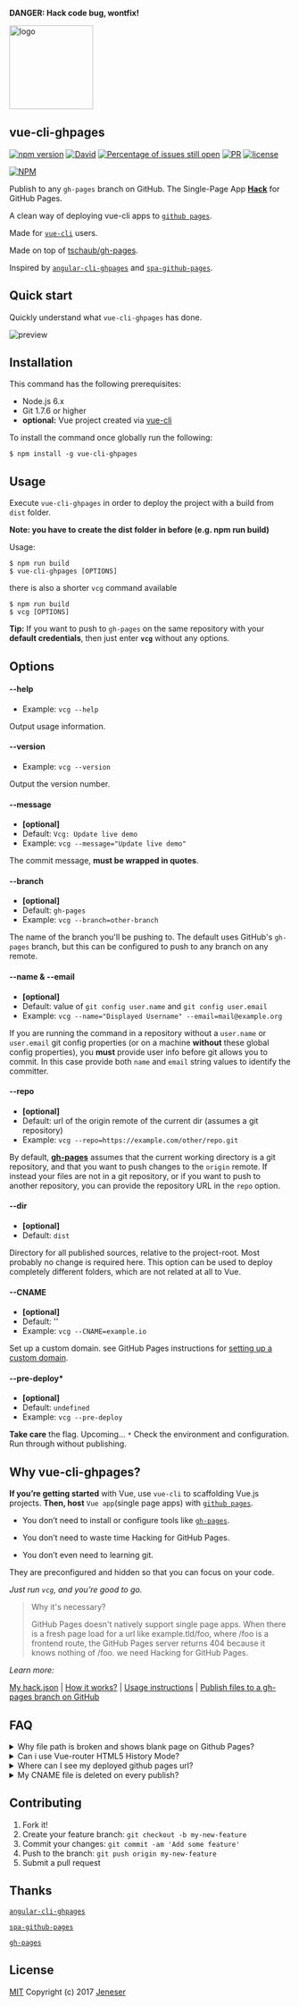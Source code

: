 **DANGER: Hack code bug, wontfix!**

<p>
  <img src="logo.png" alt="logo"  width="150px" height="150px"/>
</p>

## vue-cli-ghpages

[![npm version](https://badge.fury.io/js/vue-cli-ghpages.svg)](https://badge.fury.io/js/vue-cli-ghpages) [![David](https://img.shields.io/david/expressjs/express.svg?style=flat-square)](https://github.com/jeneser/vue-cli-ghpages) [![Percentage of issues still open](http://isitmaintained.com/badge/open/jeneser/vue-cli-ghpages.svg)](http://isitmaintained.com/project/jeneser/vue-cli-ghpages "Percentage of issues still open") [![PR](https://img.shields.io/badge/PR-welcome-brightgreen.svg)](https://github.com/jeneser/vue-cli-ghpages/pulls) [![license](https://img.shields.io/badge/license-MIT-brightgreen.svg)](https://github.com/jeneser)

[![NPM](https://nodei.co/npm/vue-cli-ghpages.png?downloads=true&downloadRank=true&stars=true)](https://nodei.co/npm/vue-cli-ghpages/)

Publish to any `gh-pages` branch on GitHub. The Single-Page App [**Hack**](https://github.com/jeneser/vue-cli-ghpages/tree/master/src/hack) for GitHub Pages.

A clean way of deploying vue-cli apps to [`github pages`](https://pages.github.com/).

Made for [`vue-cli`](https://github.com/vuejs/vue-cli) users.

Made on top of [tschaub/gh-pages](https://github.com/tschaub/gh-pages).

Inspired by [`angular-cli-ghpages`](https://github.com/angular-buch/angular-cli-ghpages) and [`spa-github-pages`](https://github.com/rafrex/spa-github-pages).


## Quick start

Quickly understand what `vue-cli-ghpages` has done.

<p>
  <img src="screenshot.gif" alt="preview"/>
</p>

## Installation

This command has the following prerequisites:

- Node.js 6.x
- Git 1.7.6 or higher
- **optional:** Vue project created via [vue-cli](https://github.com/vuejs/vue-cli)

To install the command once globally run the following:

```
$ npm install -g vue-cli-ghpages
```

## Usage

Execute `vue-cli-ghpages` in order to deploy the project with a build from `dist` folder.

**Note: you have to create the dist folder in before (e.g. npm run build)**

Usage:

```
$ npm run build
$ vue-cli-ghpages [OPTIONS]
```

there is also a shorter `vcg` command available

```
$ npm run build
$ vcg [OPTIONS]
```

**Tip:** If you want to push to `gh-pages` on the same repository with your **default credentials**,  then just enter **`vcg`** without any options.

## Options

#### --help

 * Example: `vcg --help`

Output usage information.

#### --version

 * Example: `vcg --version`

Output the version number.

#### --message

 * **[optional]**
 * Default: `Vcg: Update live demo`
 * Example: `vcg --message="Update live demo"`

The commit message, **must be wrapped in quotes**.

#### --branch

 * **[optional]**
 * Default: `gh-pages`
 * Example: `vcg --branch=other-branch`

The name of the branch you'll be pushing to.
The default uses GitHub's `gh-pages` branch,
but this can be configured to push to any branch on any remote.

#### --name & --email

 * **[optional]**
 * Default: value of `git config user.name` and `git config user.email`
 * Example: `vcg --name="Displayed Username" --email=mail@example.org`

If you are running the command in a repository without a `user.name` or `user.email` git config properties
(or on a machine **without** these global config properties),
you **must** provide user info before git allows you to commit.
In this case provide both `name` and `email` string values to identify the committer.

#### --repo

 * **[optional]**
 * Default: url of the origin remote of the current dir (assumes a git repository)
 * Example: `vcg --repo=https://example.com/other/repo.git`

By default, [**gh-pages**](https://github.com/tschaub/gh-pages) assumes that the current working directory is a git repository,
and that you want to push changes to the `origin` remote.
If instead your files are not in a git repository, or if you want to push to another repository,
you can provide the repository URL in the `repo` option.

#### --dir

 * **[optional]**
 * Default: `dist`

Directory for all published sources, relative to the project-root.
Most probably no change is required here.
This option can be used to deploy completely different folders,
which are not related at all to Vue.

#### --CNAME

 * **[optional]**
 * Default: ''
 * Example: `vcg --CNAME=example.io`

Set up a custom domain.
see GitHub Pages instructions for [setting up a custom domain](https://help.github.com/articles/quick-start-setting-up-a-custom-domain/).

#### --pre-deploy*
 * **[optional]**
 * Default: `undefined`
 * Example: `vcg --pre-deploy`

**Take care** the flag. Upcoming...
`*` Check the environment and configuration. Run through without publishing.

## Why vue-cli-ghpages?

**If you’re getting started** with Vue, use `vue-cli` to scaffolding Vue.js projects. **Then, host** `Vue app`(single page apps) with [`github pages`](https://pages.github.com/).

* You don’t need to install or configure tools like [`gh-pages`](https://github.com/tschaub/gh-pages).

* You don’t need to waste time Hacking for GitHub Pages.

* You don’t even need to learning git.

They are preconfigured and hidden so that you can focus on your code.

*Just run `vcg`, and you’re good to go.*

>Why it's necessary?
>
>GitHub Pages doesn't natively support single page apps. When there is a fresh page load for a url like example.tld/foo, where /foo is a frontend route, the GitHub Pages server returns 404 because it knows nothing of /foo. we need Hacking for GitHub Pages.

*Learn more:*

[My hack.json](https://github.com/jeneser/vue-cli-ghpages/tree/master/src/hack) | [How it works?](https://github.com/rafrex/spa-github-pages#how-it-works) | [Usage instructions](https://github.com/rafrex/spa-github-pages#usage-instructions) | [Publish files to a gh-pages branch on GitHub](https://github.com/tschaub/gh-pages)

## FAQ

<details>
	<summary>Why file path is broken and shows blank page on Github Pages?</summary></br>
		After publish to gh-pages branch on GitHub. There is still nothing being displayed. File path is broken and shows blank page on Github Pages. Here are the console errors like: Get https://user.github.io/static/[css]|[js]/app.[hash].[css]|[js] 404 (Not Found)<br>
		To fix it simplely:<br>
		Open up /config/index.js, and find the following line. <br>
		assetsPublicPath: '/'<br>
		 Just change the absolute path to a relative path.<br>
		Modify to assetsPublicPath: './' OR assetsPublicPath: 'https://[user].github.io/[project-name]/'
</details>
<details>
	<summary>Can i use Vue-router HTML5 History Mode?</summary><br>
	Beautiful, you can do it.<br>
	Since our app is a single page client side app, without a proper server configuration, the users will get a 404 error if they access http://oursite.com/user/id directly in their browser. Now that's ugly.<br>
	vue-cli-ghpages fixed the issue preconfigured and hidden. We hacked(catch-all fallback route to your server) it.<br>
	If the URL doesn't match any static assets, it should serve the same index.html page that your app lives in. Beautiful, again!<br>
	Learn more: How-it-works? https://github.com/rafrex/spa-github-pages#how-it-works
</details>
<details>
	<summary>Where can I see my deployed github pages url?</summary><br>
	Go to you repository settings, scroll down to the GitHub Pages section.<br>
	You will see: Your site is published at https://user.github.io/project/<br>
</details>
<details>
	<summary>My CNAME file is deleted on every publish?</summary><br>
	That's by design, the command overrides everything. But, you just need to configure it once. It will make changes based on the existing configuration(CNAME) and flag(--CNAME).<br>
	You can also manually modify. (echo "my-domain.com" > dist/CNAME)<br>
</details>

## Contributing

1. Fork it!
2. Create your feature branch: `git checkout -b my-new-feature`
3. Commit your changes: `git commit -am 'Add some feature'`
4. Push to the branch: `git push origin my-new-feature`
5. Submit a pull request

## Thanks

[`angular-cli-ghpages`](https://github.com/angular-buch/angular-cli-ghpages)

[`spa-github-pages`](https://github.com/rafrex/spa-github-pages)

[`gh-pages`](https://github.com/tschaub/gh-pages)

## License

[MIT](https://github.com/jeneser/vue-cli-ghpages/blob/master/LICENSE) Copyright (c) 2017 [Jeneser](https://jeneser.github.io/)
